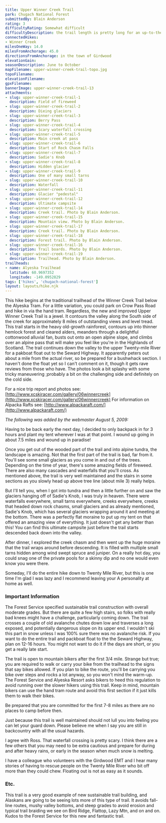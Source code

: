 ```yaml
---
title: Upper Winner Creek Trail
park: Chugach National Forest
submittedBy: Blain Anderson
rating: 3
difficultyRating: Somewhat difficult
difficultyDescription: the trail length is pretty long for an up-to-the-pass-and-back day hike
connectedHikes:
- Winner Creek
milesOneWay: 14.0
milesFromAnchorage: 45.0
directionsFromAnchorage: in the town of Girdwood
elevationGain: 
seasonDescription: June to October
mapFilename: upper-winner-creek-trail-topo.jpg
topoFilename: 
elevationFilename: 
gpxFilename: 
bannerImage: upper-winner-creek-trail-13
attachments:
- slug: upper-winner-creek-trail-1
  description: Field of fireweed
- slug: upper-winner-creek-trail-2
  description: Dieing glaciers
- slug: upper-winner-creek-trail-3
  description: Berry Pass
- slug: upper-winner-creek-trail-4
  description: Scary waterfall crossing
- slug: upper-winner-creek-trail-5
  description: Main creek at pass
- slug: upper-winner-creek-trail-6
  description: Start of Rock Chasm Falls
- slug: upper-winner-creek-trail-7
  description: Sadie's Knob
- slug: upper-winner-creek-trail-8
  description: Hidden glacier
- slug: upper-winner-creek-trail-9
  description: One of many small tarns
- slug: upper-winner-creek-trail-10
  description: Waterfall
- slug: upper-winner-creek-trail-11
  description: Glacier "pedestal"
- slug: upper-winner-creek-trail-12
  description: Ultimate campsite
- slug: upper-winner-creek-trail-14
  description: Creek trail. Photo by Blain Anderson.
- slug: upper-winner-creek-trail-15
  description: Mountain view. Photo by Blain Anderson.
- slug: upper-winner-creek-trail-17
  description: Creek trail. Photo by Blain Anderson.
- slug: upper-winner-creek-trail-18
  description: Forest trail. Photo by Blain Anderson.
- slug: upper-winner-creek-trail-16
  description: Trail boards. Photo by Blain Anderson.
- slug: upper-winner-creek-trail-19
  description: Trailhead. Photo by Blain Anderson.
trailheads:
- name: Alyeska Trailhead
  latitude: 60.9697352
  longitude: -149.0952829
tags: ['hikes', 'chugach-national-forest']
layout: layouts/hike.njk
---
```

This hike begins at the traditional trailhead of the Winner Creek Trail below the Alyeska Tram. For a little variation, you could park on Crow Pass Road and hike in via the hand tram. Regardless, the new and improved Upper Winner Creek Trail is a jewel. It contours the valley along the South side of the creek for approximately 8 miles of outstanding views and level tread. This trail starts in the heavy old-growth rainforest, contours up into thinner hemlock forest and cleared alders, meanders through a delightful cottonwood alluvial fan, busts out onto an open alpine slope, and climbs over an alpine pass that will make you feel like you're in the Highlands of Scotland. The trail continues down the valley to the upper Twenty-mile River for a pakboat float out to the Seward Highway. It apparently peters out about a mile from the actual river, so be prepared for a bushwhack section. I haven't done the float yet so I can't comment on it, though it gets rave reviews from those who have. The photos look a bit splashy with some tricky maneuvering ;probably a bit on the challenging side and definitely on the cold side. 

For a nice trip report and photos see: [http://www.xcskiracer.com/gallery/06winnercreek](http://www.xcskiracer.com/gallery/06winnercreek)
For information on Alpacka Rafts see: [http://www.alpackaraft.com/](http://www.alpackaraft.com/)

*The following was added by the webmaster August 5, 2009:*

Having to be back early the next day, I decided to only backpack in for 3 hours and plant my tent wherever I was at that point. I wound up going in about 7.5 miles and wound up in paradise!

Once you get out of the wooded part of the trail and into alpine tundra, the landscape is amazing. Not that the first part of the trail is bad, far from it. You'll see some small glaciers as you come in and out of the trees. Depending on the time of year, there's some amazing fields of fireweed. There are also many cascades and waterfalls that you'll cross. As mentioned above, the trail is very well maintained and the stairs in some sections as you slowly head up above tree line (about mile 3) really helps. 

But I'll tell you, when I got into tundra and then a little further on and saw the glaciers hanging off of Sadie's Knob, I was truly in heaven. There were waterfalls everywhere, small tarns everywhere, creeks everywhere, creeks that headed down rock chasms, small glaciers and as already mentioned, Sadie's Knob, which has several glaciers wrapping around it and meeting at the bottom. There was a perfectly flat moraine to put up my tent on that offered an amazing view of everything. It just doesn't get any better than this! You can find this ultimate campsite just before the trail starts descended back down into the valley.

After dinner, I explored the creek chasm and then went up the huge moraine that the trail wraps around before descending. It is filled with multiple small tarns hidden among wind swept spruce and juniper. On a really hot day, you could snag one of the private pools for a skinny dip and no one would even know you were there.

Someday, I'll do the entire hike down to Twenty Mile River, but this is one time I'm glad I was lazy and I recommend leaving your A personality at home as well.

### Important Information

The Forest Service specified sustainable trail construction with overall moderate grades. But there are quite a few high stairs, so folks with really bad knees might have a challenge, particularly coming down. The trail crosses a couple of old avalanche chutes down low and traverses a long exposed, and potentially dangerous slope on its upper end. I wouldn't ski this part in snow unless I was 100% sure there was no avalanche risk.
If you want to do the entire trail and packboat float to the the Seward Highway, plan on 12-16 hours. You might not want to do it if the days are short, or you get a really late start.

The trail is open to mountain bikers after the first 3/4 mile. Strange but true; you are required to walk or carry your bike from the trailhead to the signs that say bikes allowed. If you plan to bike the route, you'll be carrying you bike over steps and rocks a lot anyway, so you won't mind the warm-up. The Forest Service and Alyeska Resort asks bikers to heed this regulation to avoid running over the slower hikers using this trail. Keep in mind, mountain bikers can use the hand tram route and avoid this first section if it just kills them to walk their bikes.

Be prepared that you are committed for the first 7-8 miles as there are no places to camp before then.

Just because this trail is well maintained should not lull you into feeling you can let your guard down. Please believe me when I say you are still in backcountry with all the usual hazards.

I agree with Ross. That waterfall crossing is pretty scary. I think there are a few others that you may need to be extra cautious and prepare for during and after heavy rains, or early in the season when much snow is melting.

I have a colleague who volunteers with the Girdwood EMT and I hear many stories of having to rescue people on the Twenty Mile River who bit off more than they could chew. Floating out is not as easy as it sounds.

### Etc.

This trail is a very good example of new sustainable trail building, and Alaskans are going to be seeing lots more of this type of trail. It avoids fall-line routes, mushy valley bottoms, and steep grades to avoid erosion and typical trail braiding we see on Bird Ridge, Flattop, Lazy Mtn, and on and on. Kudos to the Forest Service for this new and fantastic trail.